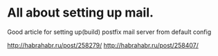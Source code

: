 # All about setting up mail.

Good article for setting up(build) postfix mail server from default config

http://habrahabr.ru/post/258279/
http://habrahabr.ru/post/258407/


